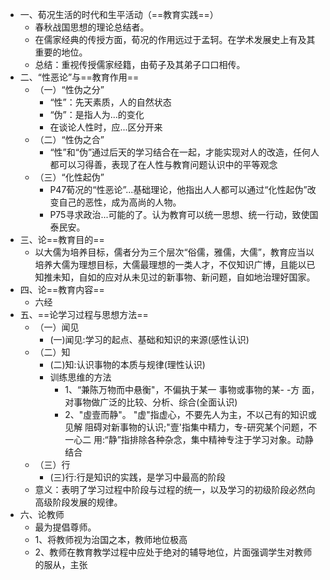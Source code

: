- 一、荀况生活的时代和生平活动（==教育实践==）
	- 春秋战国思想的理论总结者。
	- 在儒家经典的传授方面，荀况的作用远过于孟轲。在学术发展史上有及其重要的地位。
	- 总结：重视传授儒家经籍，由荀子及其弟子口口相传。
- 二、“性恶论”与==教育作用==
	- （一）“性伪之分”
		- “性”：先天素质，人的自然状态
		- “伪”：是指人为...的变化
		- 在谈论人性时，应...区分开来
	- （二）“性伪之合”
		- “性”和“伪”通过后天的学习结合在一起，才能实现对人的改造，任何人都可以习得善，表现了在人性与教育问题认识中的平等观念
	- （三）“化性起伪”
		- P47荀况的“性恶论”...基础理论，他指出人人都可以通过“化性起伪”改变自己的恶性，成为高尚的人物。
		- P75寻求政治...可能的了。认为教育可以统一思想、统一行动，致使国泰民安。
- 三、论==教育目的==
	- 以大儒为培养目标，儒者分为三个层次“俗儒，雅儒，大儒”，教育应当以培养大儒为理想目标，大儒最理想的一类人才，不仅知识广博，且能以已知推未知，自如的应对从未见过的新事物、新问题，自如地治理好国家。
- 四、论==教育内容==
	- 六经
- 五、==论学习过程与思想方法==
	- （一）闻见
		- (一)闻见:学习的起点、基础和知识的来源(感性认识)
	- （二）知
		- (二)知:认识事物的本质与规律(理性认识)
		- 训练思维的方法
			- 1、“兼陈万物而中悬衡"，不偏执于某一 事物或事物的某- -方
			  面，对事物做广泛的比较、分析、综合(全面认识)
			- 2、"虛壹而静"。 "虚"指虚心，不要先人为主，不以己有的知识或见解
			  阻碍对新事物的认识;"壹'指集中精力，专-研究某个问题，不一心二
			  用:“静”指排除各种杂念，集中精神专注于学习对象。动静结合
	- （三）行
		- (三)行:行是知识的实践，是学习中最高的阶段
	- 意义：表明了学习过程中阶段与过程的统一，以及学习的初级阶段必然向高级阶段发展的规律。
- 六、论教师
	- 最为提倡尊师。
	- 1、将教师视为治国之本，教师地位极高
	- 2、教师在教育教学过程中应处于绝对的辅导地位，片面强调学生对教师的服从，主张